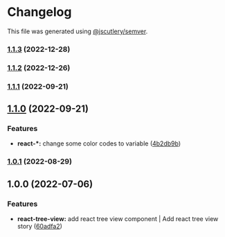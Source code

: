 # Changelog

This file was generated using [@jscutlery/semver](https://github.com/jscutlery/semver).

### [1.1.3](https://gitlab.migoinc.com/migotv/paintbox/compare/react-tree-view@1.1.2...react-tree-view@1.1.3) (2022-12-28)

### [1.1.2](https://gitlab.migoinc.com/migotv/paintbox/compare/react-tree-view@1.1.1...react-tree-view@1.1.2) (2022-12-26)

### [1.1.1](https://gitlab.migoinc.com/migotv/paintbox/compare/react-tree-view@1.1.0...react-tree-view@1.1.1) (2022-09-21)

## [1.1.0](https://gitlab.migoinc.com/migotv/paintbox/compare/react-tree-view@1.0.1...react-tree-view@1.1.0) (2022-09-21)


### Features

* **react-*:** change some  color codes to variable ([4b2db9b](https://gitlab.migoinc.com/migotv/paintbox/commit/4b2db9b5c4f15ccb3b8e7261489126c3cf8b3d69))

### [1.0.1](https://gitlab.migoinc.com/migotv/paintbox/compare/react-tree-view@1.0.0...react-tree-view@1.0.1) (2022-08-29)

## 1.0.0 (2022-07-06)


### Features

* **react-tree-view:** add react tree view component | Add react tree view story ([60adfa2](https://gitlab.migoinc.com/migotv/paintbox/commit/60adfa25e74c819bf763f4561704198f7bd03859))
